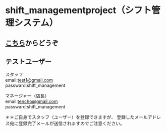 # shift_managementproject（シフト管理システム）

## [こちら](https://shiftmanagementsystem.herokuapp.com/)からどうぞ

## テストユーザー<br>
スタッフ<br>
email:test1@gmail.com<br>
passward:shift_management<br>

マネージャー（店長）<br>
email:tencho@gmail.com<br>
passward:shift_management<br>

＊＊ご自身でスタッフ（ユーザー）を登録できますが、
登録したメールアドレス宛に登録完了メールが送信されますのでご注意ください。
